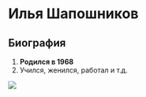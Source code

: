 # Илья Шапошников


## Биография

1. **Родился в 1968**
2. Учился, женился, работал и т.д.


 <img src="file:///C:/Users/ilyashaposhnikov/Desktop/сайт о себе/IMG_0491.jpeg" />